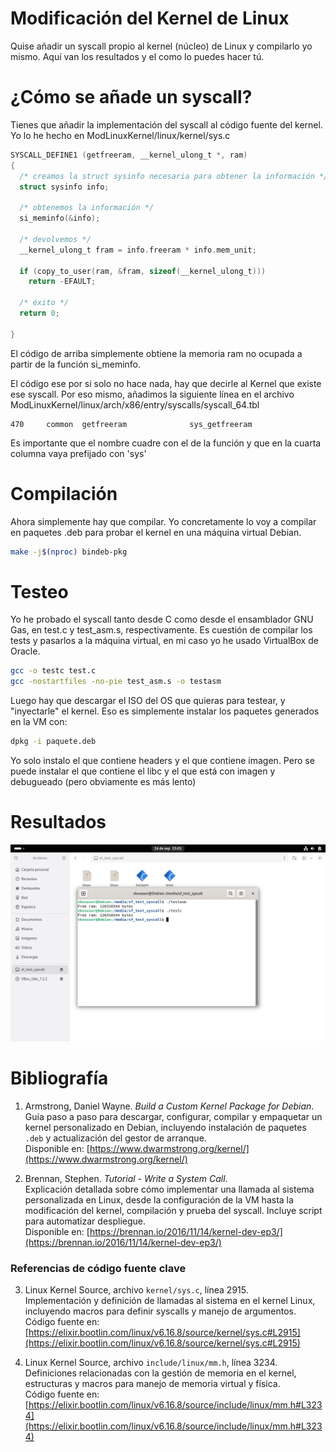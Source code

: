 # Modificación del Kernel de Linux

Quise añadir un syscall propio al kernel (núcleo) de Linux y compilarlo yo mismo.
Aquí van los resultados y el como lo puedes hacer tú.

# ¿Cómo se añade un syscall?

Tienes que añadir la implementación del syscall al código fuente del kernel.
Yo lo he hecho en ModLinuxKernel/linux/kernel/sys.c

```c
SYSCALL_DEFINE1 (getfreeram, __kernel_ulong_t *, ram)
{
  /* creamos la struct sysinfo necesaria para obtener la información */
  struct sysinfo info;

  /* obtenemos la información */
  si_meminfo(&info);

  /* devolvemos */
  __kernel_ulong_t fram = info.freeram * info.mem_unit;

  if (copy_to_user(ram, &fram, sizeof(__kernel_ulong_t)))
    return -EFAULT;

  /* éxito */
  return 0;
  
}
```
El código de arriba simplemente obtiene la memoria ram no ocupada a partir de la función si_meminfo.

El código ese por si solo no hace nada, hay que decirle al Kernel que existe ese syscall. Por eso mismo,
añadimos la siguiente línea en el archivo ModLinuxKernel/linux/arch/x86/entry/syscalls/syscall_64.tbl

```
470     common  getfreeram              sys_getfreeram
```
Es importante que el nombre cuadre con el de la función y que en la cuarta columna vaya prefijado con 'sys'

# Compilación

Ahora simplemente hay que compilar. Yo concretamente lo voy a compilar en paquetes .deb para probar el kernel en una
máquina virtual Debian.

```bash
make -j$(nproc) bindeb-pkg
```

# Testeo

Yo he probado el syscall tanto desde C como desde el ensamblador GNU Gas, en test.c y test_asm.s, respectivamente.
Es cuestión de compilar los tests y pasarlos a la máquina virtual, en mi caso yo he usado VirtualBox de Oracle.

```bash
gcc -o testc test.c
gcc -nostartfiles -no-pie test_asm.s -o testasm
```

Luego hay que descargar el ISO del OS que quieras para testear, y "inyectarle" el kernel. Eso es simplemente instalar los paquetes
generados en la VM con:

```bash
dpkg -i paquete.deb
```

Yo solo instalo el que contiene headers y el que contiene imagen. Pero se puede instalar el que contiene el libc y el que está con imagen y
debugueado (pero obviamente es más lento)

# Resultados

![Resultados](resultados.png)

# Bibliografía

1. Armstrong, Daniel Wayne. *Build a Custom Kernel Package for Debian*.  
   Guía paso a paso para descargar, configurar, compilar y empaquetar un kernel personalizado en Debian, incluyendo instalación de paquetes `.deb` y actualización del gestor de arranque.  
   Disponible en: [https://www.dwarmstrong.org/kernel/](https://www.dwarmstrong.org/kernel/)

2. Brennan, Stephen. *Tutorial - Write a System Call*.  
   Explicación detallada sobre cómo implementar una llamada al sistema personalizada en Linux, desde la configuración de la VM hasta la modificación del kernel, compilación y prueba del syscall. Incluye script para automatizar despliegue.  
   Disponible en: [https://brennan.io/2016/11/14/kernel-dev-ep3/](https://brennan.io/2016/11/14/kernel-dev-ep3/)

### Referencias de código fuente clave

3. Linux Kernel Source, archivo `kernel/sys.c`, línea 2915.  
   Implementación y definición de llamadas al sistema en el kernel Linux, incluyendo macros para definir syscalls y manejo de argumentos.  
   Código fuente en: [https://elixir.bootlin.com/linux/v6.16.8/source/kernel/sys.c#L2915](https://elixir.bootlin.com/linux/v6.16.8/source/kernel/sys.c#L2915)

4. Linux Kernel Source, archivo `include/linux/mm.h`, línea 3234.  
   Definiciones relacionadas con la gestión de memoria en el kernel, estructuras y macros para manejo de memoria virtual y física.  
   Código fuente en: [https://elixir.bootlin.com/linux/v6.16.8/source/include/linux/mm.h#L3234](https://elixir.bootlin.com/linux/v6.16.8/source/include/linux/mm.h#L3234)
